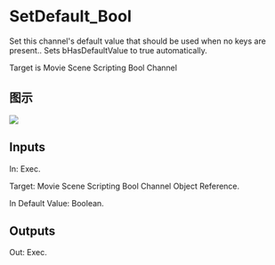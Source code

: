 # SetDefault_Bool

Set this channel's default value that should be used when no keys are present.. Sets bHasDefaultValue to true automatically.

Target is Movie Scene Scripting Bool Channel

## 图示

![]($-20221218-20502564.png)

## Inputs

In: Exec.

Target: Movie Scene Scripting Bool Channel Object Reference.

In Default Value: Boolean.  

## Outputs

Out: Exec.

